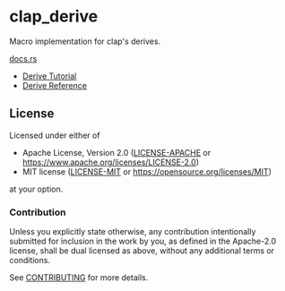 # clap_derive

Macro implementation for clap's derives.

[docs.rs](https://docs.rs/clap)
- [Derive Tutorial](https://github.com/clap-rs/clap/blob/v4.0.6/examples/tutorial_derive/README.md)
- [Derive Reference](https://github.com/clap-rs/clap/blob/v4.0.6/examples/derive_ref/README.md)

## License

Licensed under either of

- Apache License, Version 2.0 ([LICENSE-APACHE](LICENSE-APACHE) or <https://www.apache.org/licenses/LICENSE-2.0>)
- MIT license ([LICENSE-MIT](LICENSE-MIT) or <https://opensource.org/licenses/MIT>)

at your option.

### Contribution

Unless you explicitly state otherwise, any contribution intentionally submitted
for inclusion in the work by you, as defined in the Apache-2.0 license, shall be
dual licensed as above, without any additional terms or conditions.

See [CONTRIBUTING](CONTRIBUTING.md) for more details.
